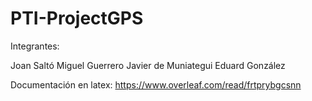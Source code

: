 # PTI-ProjectGPS

Integrantes:

Joan Saltó
Miguel Guerrero
Javier de Muniategui
Eduard González

Documentación en latex: https://www.overleaf.com/read/frtprybgcsnn
